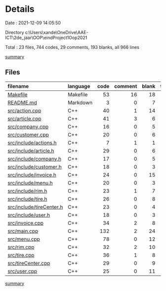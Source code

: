 # Details

Date : 2021-12-09 14:05:50

Directory c:\Users\xande\OneDrive\AAE-ICT\2de_jaar\OOP\eindProject1Oop2021

Total : 23 files,  744 codes, 29 comments, 193 blanks, all 966 lines

[summary](results.md)

## Files
| filename | language | code | comment | blank | total |
| :--- | :--- | ---: | ---: | ---: | ---: |
| [Makefile](/Makefile) | Makefile | 53 | 16 | 18 | 87 |
| [README.md](/README.md) | Markdown | 3 | 0 | 7 | 10 |
| [src/action.cpp](/src/action.cpp) | C++ | 40 | 1 | 14 | 55 |
| [src/article.cpp](/src/article.cpp) | C++ | 41 | 3 | 6 | 50 |
| [src/company.cpp](/src/company.cpp) | C++ | 16 | 0 | 5 | 21 |
| [src/customer.cpp](/src/customer.cpp) | C++ | 20 | 0 | 6 | 26 |
| [src/include/actions.h](/src/include/actions.h) | C++ | 7 | 1 | 1 | 9 |
| [src/include/article.h](/src/include/article.h) | C++ | 29 | 0 | 6 | 35 |
| [src/include/company.h](/src/include/company.h) | C++ | 17 | 0 | 5 | 22 |
| [src/include/customer.h](/src/include/customer.h) | C++ | 18 | 0 | 3 | 21 |
| [src/include/invoice.h](/src/include/invoice.h) | C++ | 24 | 0 | 15 | 39 |
| [src/include/menu.h](/src/include/menu.h) | C++ | 20 | 0 | 3 | 23 |
| [src/include/rim.h](/src/include/rim.h) | C++ | 23 | 1 | 7 | 31 |
| [src/include/tire.h](/src/include/tire.h) | C++ | 26 | 0 | 8 | 34 |
| [src/include/tireCenter.h](/src/include/tireCenter.h) | C++ | 23 | 0 | 4 | 27 |
| [src/include/user.h](/src/include/user.h) | C++ | 18 | 0 | 3 | 21 |
| [src/invoice.cpp](/src/invoice.cpp) | C++ | 34 | 2 | 8 | 44 |
| [src/main.cpp](/src/main.cpp) | C++ | 132 | 2 | 24 | 158 |
| [src/menu.cpp](/src/menu.cpp) | C++ | 78 | 0 | 12 | 90 |
| [src/rim.cpp](/src/rim.cpp) | C++ | 32 | 2 | 10 | 44 |
| [src/tire.cpp](/src/tire.cpp) | C++ | 36 | 1 | 8 | 45 |
| [src/tireCenter.cpp](/src/tireCenter.cpp) | C++ | 29 | 0 | 9 | 38 |
| [src/user.cpp](/src/user.cpp) | C++ | 25 | 0 | 11 | 36 |

[summary](results.md)
